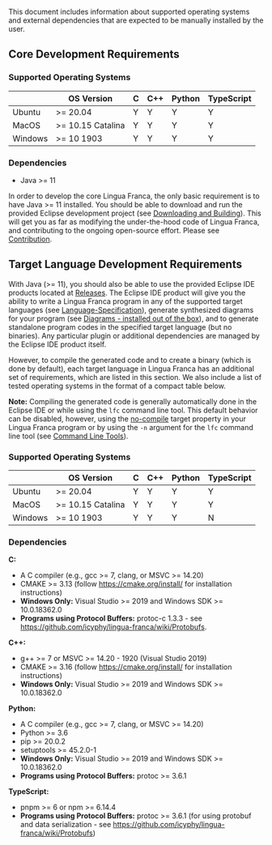 This document includes information about supported operating systems and external dependencies that are expected to be manually installed by the user.


## Core Development Requirements

### **Supported Operating Systems**
|         |    OS Version     | C  | C++ | Python | TypeScript |
|---------|-------------------|----|-----|--------|------------|
| Ubuntu  | >= 20.04          | Y  | Y   | Y      | Y          |
| MacOS   | >= 10.15 Catalina | Y  | Y   | Y      | Y          |
| Windows | >= 10 1903        | Y  | Y   | Y      | Y          |

### **Dependencies**
 - Java >= 11

In order to develop the core Lingua Franca, the only basic requirement is to have Java >= 11 installed. You should be able to download and run the provided Eclipse development project (see [Downloading and Building](https://github.com/icyphy/lingua-franca/wiki/Downloading-and-Building)). This will get you as far as modifying the under-the-hood code of Lingua Franca, and contributing to the ongoing open-source effort. Please see [Contribution]().

## Target Language Development Requirements
With Java (>= 11), you should also be able to use the provided Eclipse IDE products located at [Releases](). The Eclipse IDE product will give you the ability to write a Lingua Franca program in any of the supported target languages (see [Language-Specification](https://github.com/icyphy/lingua-franca/wiki/Language-Specification)), generate synthesized diagrams for your program (see [Diagrams - installed out of the box](https://github.com/icyphy/lingua-franca/wiki/Diagrams)), and to generate standalone program codes in the specified target language (but no binaries). Any particular plugin or additional dependencies are managed by the Eclipse IDE product itself.

However, to compile the generated code and to create a binary (which is done by default), each target language in Lingua Franca has an additional set of requirements, which are listed in this section. We also include a list of tested operating systems in the format of a compact table below.

**Note:** Compiling the generated code is generally automatically done in the Eclipse IDE or while using the `lfc` command line tool. This default behavior can be disabled, however, using the [no-compile](https://github.com/icyphy/lingua-franca/wiki/target-specification#no-compile) target property in your Lingua Franca program or by using the `-n` argument for the `lfc` command line tool (see [Command Line Tools](https://github.com/icyphy/lingua-franca/wiki/Command-Line-Tools)).


### Supported Operating Systems
|         |    OS Version     | C             | C++ | Python | TypeScript |
|---------|-------------------|---------------|-----|--------|------------|
| Ubuntu  | >= 20.04          | Y             | Y   | Y      | Y          |
| MacOS   | >= 10.15 Catalina | Y             | Y   | Y      | Y          |
| Windows | >= 10 1903        | Y             | Y   | Y      | N          |


### Dependencies

**C:**
  - A C compiler (e.g., gcc >= 7, clang, or MSVC >= 14.20)
  - CMAKE >= 3.13 (follow https://cmake.org/install/ for installation instructions)
  - **Windows Only:** Visual Studio >= 2019 and Windows SDK >= 10.0.18362.0
  - **Programs using Protocol Buffers:** protoc-c 1.3.3 - see https://github.com/icyphy/lingua-franca/wiki/Protobufs.

**C++:**
 - g++ >= 7 or MSVC >= 14.20 - 1920 (Visual Studio 2019)
 - CMAKE >= 3.16 (follow https://cmake.org/install/ for installation instructions)
 - **Windows Only:** Visual Studio >= 2019 and Windows SDK >= 10.0.18362.0

**Python:**
 - A C compiler (e.g., gcc >= 7, clang, or MSVC >= 14.20)
 - Python >= 3.6
 - pip >= 20.0.2
 - setuptools >= 45.2.0-1
 - **Windows Only:** Visual Studio >= 2019 and Windows SDK >= 10.0.18362.0
 - **Programs using Protocol Buffers:** protoc >= 3.6.1

**TypeScript:**
  - pnpm >= 6 or npm >= 6.14.4
  - **Programs using Protocol Buffers:** protoc >= 3.6.1 (for using protobuf and data serialization - see https://github.com/icyphy/lingua-franca/wiki/Protobufs)
